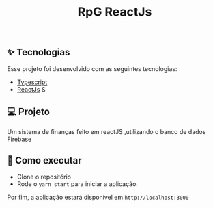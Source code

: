 

<h1 align="center">RpG ReactJs</h1>



<br>

## ✨ Tecnologias

Esse projeto foi desenvolvido com as seguintes tecnologias:

- [Typescript](https://www.typescriptlang.org/)
- [ReactJs](https://socket.io/)
S

## 💻 Projeto

Um sistema de finanças feito em reactJS ,utilizando o banco de dados Firebase

## 🚀 Como executar

- Clone o repositório
- Rode o `yarn start` para iniciar a aplicação.

Por fim, a aplicação estará disponível em `http://localhost:3000`
